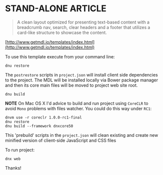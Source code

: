 # STAND-ALONE ARTICLE

> A clean layout optimized for presenting text-based content with a breadcrumb nav, search, clear headers and a footer that utilizes a card-like structure to showcase the content.

[http://www.getmdl.io/templates/index.html](http://www.getmdl.io/templates/index.html)


To use this template execute from your command line:
```
dnu restore
```
The `postrestore` scripts in `project.json` will install client side dependencies to the project. The MDL will be installed locally via Bower package manager and then its core main files will be moved to project web site root.

```
dnu build
```

**NOTE** On Mac OS X I'd advice to build and run project using `CoreCLR` to avoid `Mono` problems with files watcher. You could do this way under `RC1`:

```
dnvm use -r coreclr 1.0.0-rc1-final
dnu restore
dnu build --framework dnxcore50
```
This 'prebuild' scripts in the `project.json` will clean existing and create new minified version of client-side JavaScript and CSS files

To run project:
```
dnx web
```

Thanks!
